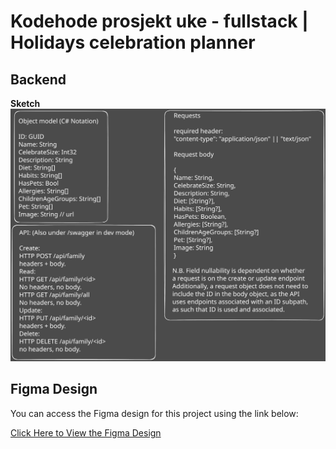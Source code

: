 # Kodehode prosjekt uke - fullstack | Holidays celebration planner

## Backend

**Sketch**
![Backend excalidraw sketch svg](./doc/backend_excalidraw.svg)

## Figma Design

You can access the Figma design for this project using the link below:

[Click Here to View the Figma Design](https://www.figma.com/design/LmZGZTiY9v5TluKzU9giRy/Untitled?node-id=0-1&t=0Fyvu4dwK1O3BJT8-1) 
